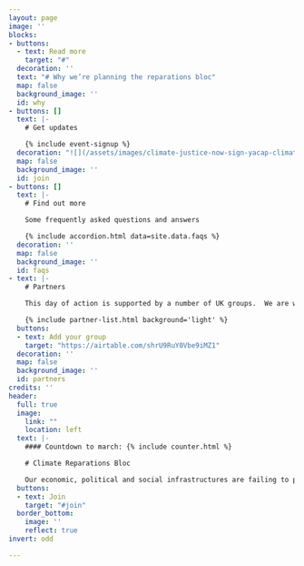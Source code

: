 ```yaml
---
layout: page
image: ''
blocks:
- buttons:
  - text: Read more
    target: "#"
  decoration: ''
  text: "# Why we’re planning the reparations bloc"
  map: false
  background_image: ''
  id: why
- buttons: []
  text: |-
    # Get updates

    {% include event-signup %}
  decoration: "![](/assets/images/climate-justice-now-sign-yacap-climate-strike-2020.png)"
  map: false
  background_image: ''
  id: join
- buttons: []
  text: |-
    # Find out more

    Some frequently asked questions and answers

    {% include accordion.html data=site.data.faqs %}
  decoration: ''
  map: false
  background_image: ''
  id: faqs
- text: |-
    # Partners

    This day of action is supported by a number of UK groups.  We are working closely with allied networks all around the world.

    {% include partner-list.html background='light' %}
  buttons:
  - text: Add your group
    target: "https://airtable.com/shrU9RuY0Vbe9iMZ1"
  decoration: ''
  map: false
  background_image: ''
  id: partners
credits: ''
header:
  full: true
  image:
    link: ""
    location: left
  text: |-
    #### Countdown to march: {% include counter.html %}

    # Climate Reparations Bloc

    Our economic, political and social infrastructures are failing to protect life, and need repairing. At the COP26 Coalition’s 6 November 2021 Global Day of Climate Justice London rally, we’ll be standing with organisers from London Renters Union, No More Exclusions, Revoke and others to co-lead a reparations bloc demanding systems change.
  buttons:
  - text: Join
    target: "#join"
  border_bottom:
    image: ''
    reflect: true
invert: odd

---
```

